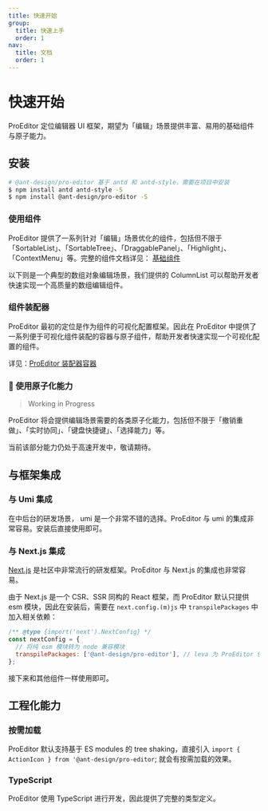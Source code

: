```yaml
---
title: 快速开始
group:
  title: 快速上手
  order: 1
nav:
  title: 文档
  order: 1
---
```


# 快速开始

ProEditor 定位编辑器 UI 框架，期望为「编辑」场景提供丰富、易用的基础组件与原子能力。

## 安装

```bash
# @ant-design/pro-editor 基于 antd 和 antd-style，需要在项目中安装
$ npm install antd antd-style -S
$ npm install @ant-design/pro-editor -S
```

### 使用组件

ProEditor 提供了一系列针对「编辑」场景优化的组件，包括但不限于 「SortableList」、「SortableTree」、「DraggablePanel」、「Highlight」、「ContextMenu」等。完整的组件文档详见： [基础组件](/components/action-icon)

以下则是一个典型的数组对象编辑场景，我们提供的 ColumnList 可以帮助开发者快速实现一个高质量的数组编辑组件。

<code src="./demos/ColumnList/index.tsx" ></code>

### 组件装配器

ProEditor 最初的定位是作为组件的可视化配置框架。因此在 ProEditor 中提供了一系列便于可视化组件装配的容器与原子组件，帮助开发者快速实现一个可视化配置的组件。

详见：[ProEditor 装配器容器](/pro-editor)

### 🚧 使用原子化能力

> Working in Progress

ProEditor 将会提供编辑场景需要的各类原子化能力，包括但不限于「撤销重做」、「实时协同」、「键盘快捷键」、「选择能力」等。

当前该部分能力仍处于高速开发中，敬请期待。

## 与框架集成

### 与 Umi 集成

在中后台的研发场景， umi 是一个非常不错的选择。ProEditor 与 umi 的集成非常容易。安装后直接使用即可。

### 与 Next.js 集成

[Next.js](https://nextjs.org/) 是社区中非常流行的研发框架。ProEditor 与 Next.js 的集成也非常容易。

由于 Next.js 是一个 CSR、SSR 同构的 React 框架，而 ProEditor 默认只提供 esm 模块，因此在安装后，需要在 `next.config.(m)js` 中 `transpilePackages` 中加入相关依赖：

```js
/** @type {import('next').NextConfig} */
const nextConfig = {
  // 将纯 esm 模块转为 node 兼容模块
  transpilePackages: ['@ant-design/pro-editor'], // leva 为 ProEditor 依赖模块
};
```

接下来和其他组件一样使用即可。

## 工程化能力

### 按需加载

ProEditor 默认支持基于 ES modules 的 tree shaking，直接引入 `import { ActionIcon } from '@ant-design/pro-editor`; 就会有按需加载的效果。

### TypeScript

ProEditor 使用 TypeScript 进行开发，因此提供了完整的类型定义。

